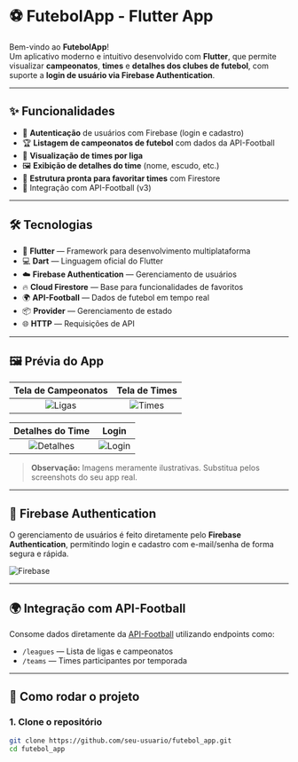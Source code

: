 # ⚽ FutebolApp - Flutter App

Bem-vindo ao **FutebolApp**!  
Um aplicativo moderno e intuitivo desenvolvido com **Flutter**, que permite visualizar **campeonatos**, **times** e **detalhes dos clubes de futebol**, com suporte a **login de usuário via Firebase Authentication**.

---

## ✨ Funcionalidades

- 🔐 **Autenticação** de usuários com Firebase (login e cadastro)
- 🏆 **Listagem de campeonatos de futebol** com dados da API-Football
- 🧩 **Visualização de times por liga**
- 🖼️ **Exibição de detalhes do time** (nome, escudo, etc.)
- 📌 **Estrutura pronta para favoritar times** com Firestore
- 🚀 Integração com API-Football (v3)

---

## 🛠️ Tecnologias

- 🚀 **Flutter** — Framework para desenvolvimento multiplataforma
- 💻 **Dart** — Linguagem oficial do Flutter
- ☁️ **Firebase Authentication** — Gerenciamento de usuários
- 🔥 **Cloud Firestore** — Base para funcionalidades de favoritos
- 🌍 **API-Football** — Dados de futebol em tempo real
- 📦 **Provider** — Gerenciamento de estado
- 🌐 **HTTP** — Requisições de API

---

## 🖼️ Prévia do App

| Tela de Campeonatos | Tela de Times |
|:--------------------:|:-------------:|
| ![Ligas](https://github.com/user-attachments/assets/ligas-placeholder.png) | ![Times](https://github.com/user-attachments/assets/times-placeholder.png) |

| Detalhes do Time | Login |
|:----------------:|:-----:|
| ![Detalhes](https://github.com/user-attachments/assets/time-detalhes-placeholder.png) | ![Login](https://github.com/user-attachments/assets/login-placeholder.png) |

> **Observação:** Imagens meramente ilustrativas. Substitua pelos screenshots do seu app real.

---

## 🔐 Firebase Authentication

O gerenciamento de usuários é feito diretamente pelo **Firebase Authentication**, permitindo login e cadastro com e-mail/senha de forma segura e rápida.

![Firebase](https://github.com/user-attachments/assets/firebase-auth-placeholder.png)

---

## 🌍 Integração com API-Football

Consome dados diretamente da [API-Football](https://www.api-football.com/) utilizando endpoints como:

- `/leagues` — Lista de ligas e campeonatos
- `/teams` — Times participantes por temporada

---

## 🧰 Como rodar o projeto

### 1. Clone o repositório

```bash
git clone https://github.com/seu-usuario/futebol_app.git
cd futebol_app
